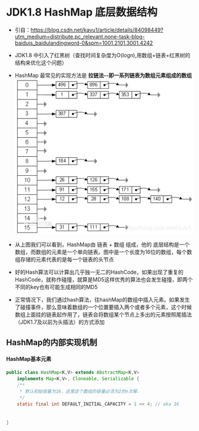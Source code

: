 # JDK1.8 HashMap 底层数据结构

* 引自：https://blog.csdn.net/kavu1/article/details/84098449?utm_medium=distribute.pc_relevant.none-task-blog-baidujs_baidulandingword-0&spm=1001.2101.3001.4242

* JDK1.8 中引入了红黑树（查找时间复杂度为O(logn),用数组+链表+红黑树的结构来优化这个问题）
* HashMap 最常见的实现方法是 **拉链法--即一系列链表为数组元素组成的数组**
    ![](./2018111509011330.png)
* 从上图我们可以看到，HashMap由 链表 + 数组 组成，他的 底层结构是一个数组，而数组的元素是一个单向链表。图中是一个长度为16位的数组，每个数组存储的元素代表的是每一个链表的头节点
* 好的Hash算法可以计算出几乎独一无二的HashCode，如果出现了重复的HashCode，就称作碰撞，就算是MD5这样优秀的算法也会发生碰撞，即两个不同的key也有可能生成相同的MD5
* 正常情况下，我们通过hash算法，往hashMap的数组中插入元素。如果发生了碰撞事件，那么意味着数组的一个位置要插入两个或者多个元素，这个时候数组上面挂的链表起作用了，链表会将数组某个节点上多出的元素按照尾插法（JDK1.7及以前为头插法）的方式添加

## HashMap的内部实现机制

#### HashMap基本元素

```java
public class HashMap<K,V> extends AbstractMap<K,V>
    implements Map<K,V>, Cloneable, Serializable {
	/**
     * 默认初始容量为16，这里这个数组的容量必须为2的n次幂.
     */
    static final int DEFAULT_INITIAL_CAPACITY = 1 << 4; // aka 16
    
    
}
```

